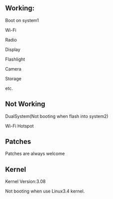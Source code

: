 Working:
------------
Boot on system1

Wi-Fi

Radio

Display

Flashlight

Camera

Storage

etc.


Not Working
--------------
DualSystem(Not booting when flash into system2)

Wi-Fi Hotspot


Patches
-------------------------------
Patches are always welcome


Kernel
--------------------------------
Kernel Version:3.08

Not booting when use Linux3.4 kernel.
